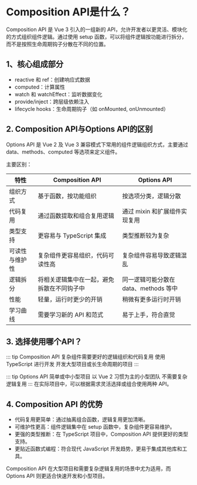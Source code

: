 # Composition API是什么？

Composition API 是 Vue 3 引入的一组新的 API，允许开发者以更灵活、模块化的方式组织组件逻辑。通过使用 setup 函数，可以将组件逻辑按功能进行拆分，而不是按照生命周期钩子分散在不同的位置。

## 1、核心组成部分

+ reactive 和 ref：创建响应式数据
+ computed：计算属性
+ watch 和 watchEffect：监听数据变化
+ provide/inject：跨层级依赖注入
+ lifecycle hooks：生命周期钩子（如 onMounted, onUnmounted）

## 2. Composition API与Options API的区别

Options API 是 Vue 2 及 Vue 3 兼容模式下常用的组件逻辑组织方式，主要通过 data、methods、computed 等选项来定义组件。

主要区别：

| 特性 | Composition API | Options API |
| ------ | ----------- | ----------- |
| 组织方式 | 基于函数，按功能组织 | 按选项分类，逻辑分散 |
| 代码复用 | 通过函数提取和组合复用逻辑 | 通过 mixin 和扩展组件实现复用 |
| 类型支持 | 更容易与 TypeScript 集成 | 类型推断较为复杂 |
| 可读性与维护性 | 复杂组件更容易组织，代码可读性高 | 复杂组件容易导致逻辑混乱 |
| 逻辑拆分 | 将相关逻辑集中在一起，避免拆散在不同钩子中 | 同一逻辑可能分散在 data、methods 等中 |
| 性能 | 轻量，运行时更少的开销 | 稍微有更多运行时开销 |
| 学习曲线 | 需要学习新的 API 和范式 | 易于上手，符合直觉 |

## 3. 选择使用哪个API？

::: tip Composition API
    复杂组件需要更好的逻辑组织和代码复用
    使用 TypeScript 进行开发
    开发大型项目或长生命周期的项目
:::

::: tip Options API
    简单或中小型项目
    以 Vue 2 习惯为主的小型团队
    不需要复杂逻辑复用
:::
在实际项目中，可以根据需求灵活选择或组合使用两种 API。

## 4. Composition API 的优势

+ 代码复用更简单：通过抽离组合函数，逻辑复用更加清晰。
+ 可维护性更高：组件逻辑集中在 setup 函数中，复杂组件更容易维护。
+ 更强的类型推断：在 TypeScript 项目中，Composition API 提供更好的类型支持。
+ 更贴近函数式编程：符合现代 JavaScript 开发趋势，更易于集成其他库和工具。

Composition API 在大型项目和需要复杂逻辑复用的场景中尤为适用，而 Options API 则更适合快速开发和小型项目。
